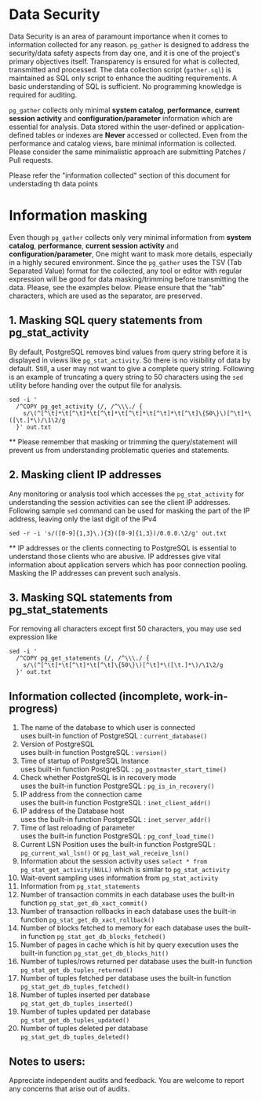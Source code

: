 # Data Security 
Data Security is an area of paramount importance when it comes to information collected for any reason. `pg_gather` is designed to address the security/data safety aspects from day one, and it is one of the project's primary objectives itself. Transparency is ensured for what is collected, transmitted and processed. The data collection script (`gather.sql`) is maintained as SQL only script to enhance the auditing requirements. A basic understanding of SQL is sufficient. No programming knowledge is required for auditing.
  
`pg_gather` collects only minimal **system catalog**, **performance**, **current session activity** and **configuration/parameter** information which are essential for analysis. Data stored within the user-defined or application-defined tables or indexes are **Never** accessed or collected. Even from the performance and catalog views, bare minimal information is collected. Please consider the same minimalistic approach are submitting Patches / Pull requests. 

Please refer the "information collected" section of this document for understading th data points 

# Information masking
Even though `pg_gather` collects only very minimal information from  **system catalog**, **performance**, **current session activity** and **configuration/parameter**, One might want to mask more details, especially in a highly secured environment. Since the `pg_gather` uses the TSV (Tab Separated Value) format for the collected,  any tool or editor with regular expression will be good for data masking/trimming before transmitting the data. Please, see the examples below. Please ensure that the "tab" characters, which are used as the separator, are preserved.

## 1. Masking SQL query statements from pg_stat_activity
By default, PostgreSQL removes bind values from query string before it is displayed in views like `pg_stat_activity`. So there is no visibility of data by default. Still, a user may not want to give a complete query string. Following is an example of truncating a query string to 50 characters using the `sed` utility before handing over the output file for analysis.
```
sed -i '
  /^COPY pg_get_activity (/, /^\\\./ {
    s/\(^[^\t]*\t[^\t]*\t[^\t]*\t[^\t]*\t[^\t]*\t[^\t]\{50\}\)[^\t]*\([\t.]*\)/\1\2/g
  }' out.txt
```
** Please remember that masking or trimming the query/statement will prevent us from understanding problematic queries and statements.
## 2. Masking client IP addresses
Any monitoring or analysis tool which accesses the `pg_stat_activity` for understanding the session activities can see the client IP addresses. Following sample `sed` command can be used for masking the part of the IP address, leaving only the last digit of the IPv4
```
sed -r -i 's/([0-9]{1,3}\.){3}([0-9]{1,3})/0.0.0.\2/g' out.txt
```
** IP addresses or the clients connecting to PostgreSQL is essential to understand those clients who are abusive. IP addresses give vital information about application servers which has poor connection pooling. Masking the IP addresses can prevent such analysis.

## 3. Masking SQL statements from pg_stat_statements
For removing all characters except first 50 characters, you may use sed expression like
```
sed -i '
  /^COPY pg_get_statements (/, /^\\\./ {
    s/\(^[^\t]*\t[^\t]*\t[^\t]\{50\}\)[^\t]*\([\t.]*\)/\1\2/g
  }' out.txt
```


## Information collected  (incomplete, work-in-progress)

1. The name of the database to which user is connected  
   uses built-in function of PostgreSQL : `current_database()`
2. Version of PostgreSQL  
   uses built-in function PostgreSQL : `version()`
3. Time of startup of PostgreSQL Instance  
   uses built-in function PostgreSQL : `pg_postmaster_start_time()`
4. Check whether PostgreSQL is in recovery mode  
   uses the built-in function PostgreSQL : `pg_is_in_recovery()`
5. IP address from the connection came  
   uses the built-in function PostgreSQL : `inet_client_addr()`
6. IP address of the Database host  
   uses the built-in function PostgreSQL : `inet_server_addr()`
7. Time of last reloading of parameter  
   uses the built-in function PostgreSQL : `pg_conf_load_time()`
8. Current LSN Position
   uses the built-in function PostgreSQL : `pg_current_wal_lsn()` or `pg_last_wal_receive_lsn()`
9. Information about the session activity
   uses `select * from pg_stat_get_activity(NULL)` which is similar to `pg_stat_activity`
10. Wait-event sampling
    uses information from `pg_stat_activity`
11. Information from `pg_stat_statements`
12. Number of transaction commits in each database
    uses the built-in function `pg_stat_get_db_xact_commit()`
13. Number of transaction rollbacks in each database
    uses the built-in function `pg_stat_get_db_xact_rollback()`
14. Number of blocks fetched to memory for each database
    uses the built-in function `pg_stat_get_db_blocks_fetched()`
15. Number of pages in cache which is hit by query execution
    uses the built-in function `pg_stat_get_db_blocks_hit()`
16. Number of tuples/rows returned per database
    uses the built-in function `pg_stat_get_db_tuples_returned()`
17. Number of tuples fetched per database
    uses the built-in function `pg_stat_get_db_tuples_fetched()`
18. Number of tuples inserted per database
   `pg_stat_get_db_tuples_inserted()`
19. Number of tuples updated per database
    `pg_stat_get_db_tuples_updated()`
20. Number of tuples deleted per database
    `pg_stat_get_db_tuples_deleted()` 

## Notes to users:
Appreciate independent audits and feedback. You are welcome to report any concerns that arise out of audits.